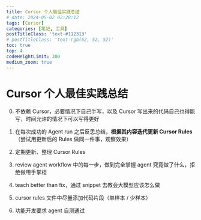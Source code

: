 ```yaml
---
title: Cursor 个人最佳实践总结
# date: 2024-05-02 02:28:12
tags: [Cursor]
categories: [笔记, 工具]
postTitleClass: 'text-#112313'
# postTitleClass: 'text-rgb(62, 52, 52)'
toc: true
top: 4
codeHeightLimit: 300
medium_zoom: true
---
```


> 

<!-- more -->

# Cursor 个人最佳实践总结

0. 不依赖 Cursor，必要情况下自己手写，以及 Cursor 写出来的代码自己也得能写，时间允许的情况下可以写得更好

1. 在每次成功的 Agent run 之后反思总结，**根据其内容迭代更新 Cursor Rules**（尝试用更新后的 Rules 做同一件事，观察效果）
2. 定期更新、整理 Cursor Rules
3. review agent workflow 中的每一步，做到完全掌握 agent 究竟做了什么，拒绝做甩手掌柜
4. teach better than fix，通过 snippet 去教会大模型应该怎么做
5. cursor rules 文件中尽量添加代码片段（单样本 / 少样本）
6. 功能开发要求 agent 自测通过